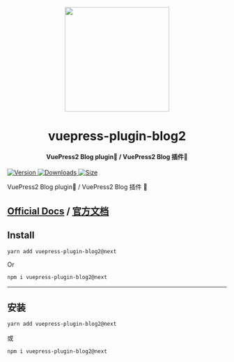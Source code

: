 <!-- markdownlint-disable -->
<p align="center">
  <img width="240" src="https://vuepress-theme-hope.github.io/logo.svg" style="text-align: center;"/>
</p>
<h1 align="center">vuepress-plugin-blog2</h1>
<h4 align="center">VuePress2 Blog plugin📝 / VuePress2 Blog 插件📝</h4>

[![Version](https://img.shields.io/npm/v/@mr-hope/vuepress-plugin-blog2/next.svg?style=flat-square&logo=npm) ![Downloads](https://img.shields.io/npm/dm/@mr-hope/vuepress-plugin-blog2.svg?style=flat-square&logo=npm) ![Size](https://img.shields.io/bundlephobia/min/@mr-hope/vuepress-plugin-blog2?style=flat-square&logo=npm)](https://www.npmjs.com/package/@mr-hope/vuepress-plugin-blog2)

<!-- markdownlint-restore -->

VuePress2 Blog plugin📝 / VuePress2 Blog 插件 📝

## [Official Docs](https://vuepress-theme-hope.github.io/v2/blog/) / [官方文档](https://vuepress-theme-hope.github.io/v2/blog/zh/)

## Install

```bash
yarn add vuepress-plugin-blog2@next
```

Or

```bash
npm i vuepress-plugin-blog2@next
```

---

## 安装

```bash
yarn add vuepress-plugin-blog2@next
```

或

```bash
npm i vuepress-plugin-blog2@next
```
